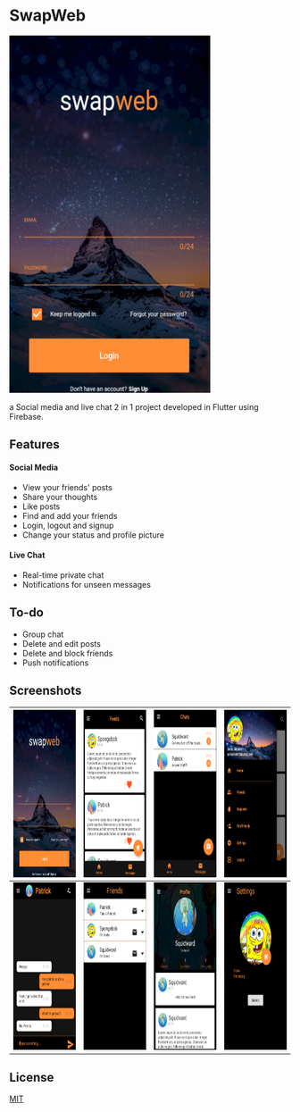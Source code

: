 # SwapWeb


<img src="https://github.com/ddenizakpinar/SwapWeb/blob/master/assets/10.gif" width="360" height="640"/> 

a Social media and live chat 2 in 1 project developed in Flutter using Firebase.

## Features

#### Social Media
* View your friends' posts
* Share your thoughts
* Like posts
* Find and add your friends
* Login, logout and signup
* Change your status and profile picture

#### Live Chat
* Real-time private chat
* Notifications for unseen messages

## To-do

* Group chat
* Delete and edit posts
* Delete and block friends
* Push notifications

## Screenshots
| <img src="https://github.com/ddenizakpinar/SwapWeb/blob/master/assets/1.png" width="200" height="300"/>  | <img src="https://github.com/ddenizakpinar/SwapWeb/blob/master/assets/2.png" width="200" height="300"/>   |  <img src="https://github.com/ddenizakpinar/SwapWeb/blob/master/assets/3.png" width="200" height="300"/>  |  <img src="https://github.com/ddenizakpinar/SwapWeb/blob/master/assets/4.png" width="200" height="300"/>  |
|---|---|---|---|
| <img src="https://github.com/ddenizakpinar/SwapWeb/blob/master/assets/5.png" width="200" height="300"/>   | <img src="https://github.com/ddenizakpinar/SwapWeb/blob/master/assets/6.png" width="200" height="300"/>   |  <img src="https://github.com/ddenizakpinar/SwapWeb/blob/master/assets/7.png" width="200" height="300"/>  |  <img src="https://github.com/ddenizakpinar/SwapWeb/blob/master/assets/8.png" width="200" height="300"/>  |


## License
[MIT](https://choosealicense.com/licenses/mit/)
